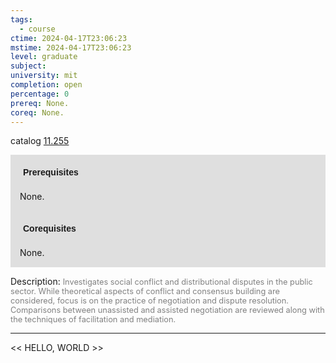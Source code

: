 ```yaml
---
tags:
  - course
ctime: 2024-04-17T23:06:23
mstime: 2024-04-17T23:06:23
level: graduate
subject: 
university: mit
completion: open
percentage: 0
prereq: None.
coreq: None.
---
```


catalog [11.255](http://student.mit.edu/catalog/m11b.html#11.255)

<span style="display: block; padding: 15px; background-color: rgb(100, 100, 100, 0.2);"><font id="m_prereq508_0" style="display: block; font-family: Arial, sans-serif; font-weight: bold; padding: 5px">Prerequisites</font><br><span id="prereq508_0">None.</span></span>
<span style="display: block; padding: 15px; background-color: rgb(100, 100, 100, 0.2);"><font id="m_coreq508_0" style="display: block; font-family: Arial, sans-serif; font-weight: bold; padding: 5px">Corequisites</font><br><span id="coreq508_0">None.</span></span>

<font style="">Description:</font>
<font style="color: grey; font-size: 0.8rem;">Investigates social conflict and distributional disputes in the public sector. While theoretical aspects of conflict and consensus building are considered, focus is on the practice of negotiation and dispute resolution. Comparisons between unassisted and assisted negotiation are reviewed along with the techniques of facilitation and mediation.</font>



---

<< HELLO, WORLD >>
